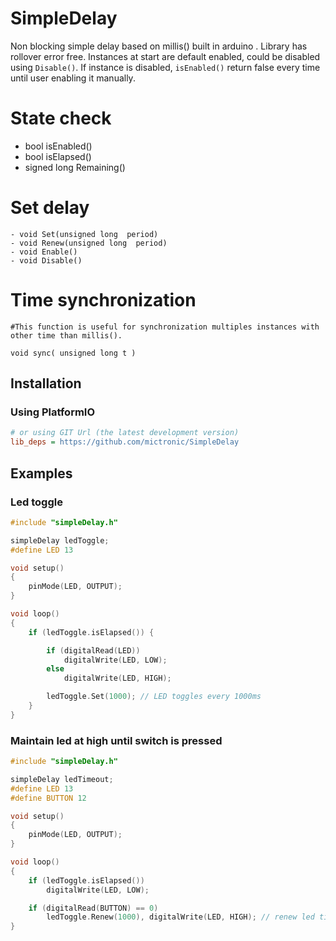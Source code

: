 # SimpleDelay
Non blocking simple delay based on millis() built in arduino .
Library has rollover error free.
Instances at start are default enabled, could be disabled using ```Disable()```.
If instance is disabled, ```isEnabled()``` return false every time until user enabling it manually.

# State check
   - bool isEnabled()
   - bool isElapsed()
   - signed long Remaining()

# Set delay

    - void Set(unsigned long  period)
    - void Renew(unsigned long  period)
    - void Enable()
    - void Disable()

# Time synchronization
    #This function is useful for synchronization multiples instances with other time than millis().

    void sync( unsigned long t )

## Installation

### Using PlatformIO
```ini
# or using GIT Url (the latest development version)
lib_deps = https://github.com/mictronic/SimpleDelay
```

## Examples

### Led toggle
```cpp
#include "simpleDelay.h"

simpleDelay ledToggle;
#define LED 13

void setup()
{
    pinMode(LED, OUTPUT);
}

void loop()
{
    if (ledToggle.isElapsed()) {

        if (digitalRead(LED))
            digitalWrite(LED, LOW);
        else
            digitalWrite(LED, HIGH);

        ledToggle.Set(1000); // LED toggles every 1000ms
    }
}
```

### Maintain led at high until switch is pressed
```cpp
#include "simpleDelay.h"

simpleDelay ledTimeout;
#define LED 13
#define BUTTON 12

void setup()
{
    pinMode(LED, OUTPUT);
}

void loop()
{
    if (ledToggle.isElapsed())
        digitalWrite(LED, LOW);

    if (digitalRead(BUTTON) == 0)
        ledToggle.Renew(1000), digitalWrite(LED, HIGH); // renew led timeout
}
```


